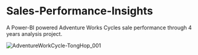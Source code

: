# Sales-Performance-Insights
A Power-BI powered Adventure Works Cycles sale performance through 4 years  analysis project.

![AdventureWorkCycle-TongHop_001](https://github.com/user-attachments/assets/2c76b83c-140d-46bf-aad4-bb6821e40ff7)
